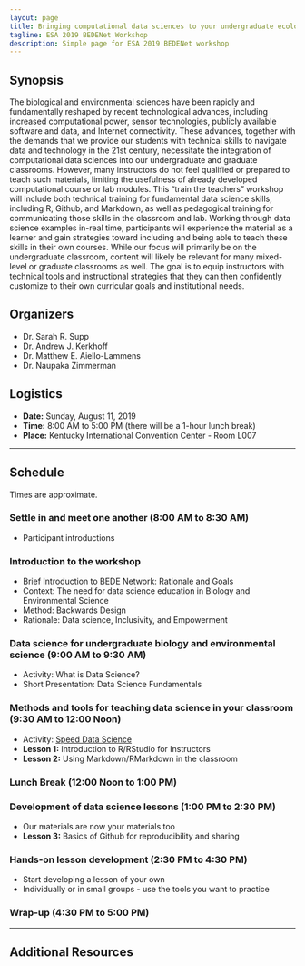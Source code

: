 ```yaml
---
layout: page
title: Bringing computational data sciences to your undergraduate ecology classroom
tagline: ESA 2019 BEDENet Workshop
description: Simple page for ESA 2019 BEDENet workshop
---
```


<link rel="shortcut icon" type="image/x-icon" href="favicon.ico">

## Synopsis

The biological and environmental sciences have been rapidly and fundamentally reshaped by recent technological advances, including increased computational power, sensor technologies, publicly available software and data, and Internet connectivity. These advances, together with the demands that we provide our students with technical skills to navigate data and technology in the 21st century, necessitate the integration of computational data sciences into our undergraduate and graduate classrooms. However, many instructors do not feel qualified or prepared to teach such materials, limiting the usefulness of already developed computational course or lab modules. This “train the teachers” workshop will include both technical training for fundamental data science skills, including R, Github, and Markdown, as well as pedagogical training for communicating those skills in the classroom and lab. Working through data science examples in-real time, participants will experience the material as a  learner and gain strategies toward including and being able to teach these skills in their own courses. While our focus will primarily be on the undergraduate classroom, content will likely be relevant for many mixed-level or graduate classrooms as well. The goal is to equip instructors with technical tools and instructional strategies that they can then confidently customize to their own curricular goals and institutional needs.

## Organizers

* Dr. Sarah R. Supp
* Dr. Andrew J. Kerkhoff
* Dr. Matthew E. Aiello-Lammens
* Dr. Naupaka Zimmerman

## Logistics

* **Date:** Sunday, August 11, 2019
* **Time:** 8:00 AM to 5:00 PM (there will be a 1-hour lunch break)
* **Place:** Kentucky International Convention Center - Room L007

***

## Schedule

Times are approximate.

### Settle in and meet one another (8:00 AM to 8:30 AM)

* Participant introductions

### Introduction to the workshop

* Brief Introduction to BEDE Network: Rationale and Goals
* Context: The need for data science education in Biology and Environmental Science
* Method: Backwards Design
* Rationale: Data science, Inclusivity, and Empowerment

### Data science for undergraduate biology and environmental science (9:00 AM to 9:30 AM)

* Activity: What is Data Science?
* Short Presentation: Data Science Fundamentals

### Methods and tools for teaching data science in your classroom (9:30 AM to 12:00 Noon)

* Activity: [Speed Data Science](docs/ESA2019-Speed-Data-Science-Activity.html)
* **Lesson 1:** Introduction to R/RStudio for Instructors
* **Lesson 2:** Using Markdown/RMarkdown in the classroom

### Lunch Break (12:00 Noon to 1:00 PM)

### Development of data science lessons (1:00 PM to 2:30 PM)

* Our materials are now your materials too
* **Lesson 3:** Basics of Github for reproducibility and sharing

### Hands-on lesson development (2:30 PM to 4:30 PM)

* Start developing a lesson of your own
* Individually or in small groups - use the tools you want to practice

### Wrap-up (4:30 PM to 5:00 PM)

***

## Additional Resources

<!---
- [Overview](pages/overview.html)
- [Making an independent website](pages/independent_site.html)
- [Making a personal site](pages/user_site.html)
- [Making a site for a project](pages/project_site.html)
- [Making a jekyll-free site](pages/nojekyll.html)
- [Testing your site locally](pages/local_test.html)
- [Resources](pages/resources.html)
--->
